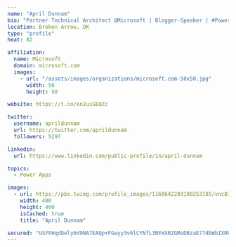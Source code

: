 ```yaml
---
name: "April Dunnam"
bio: "Partner Technical Architect @Microsoft | Blogger-Speaker | #PowerApps, #PowerAutomate, #Office365, #SharePoint | #WIT | #Karaoke Queen"
location: Broken Arrow, OK
type: "profile"
heat: 82

affiliation:
  name: Microsoft
  domain: microsoft.com
  images:
    - url: "/assets/images/organizations/microsoft.com-50x50.jpg"
      width: 50
      height: 50

website: https://t.co/enJuiGEQZc

twitter:
  username: aprildunnam
  url: https://twitter.com/aprildunnam
  followers: 5297

linkedin:
  url: https://www.linkedin.com/public-profile/in/april-dunnam

topics:
  - Power Apps

images:
  - url: https://pbs.twimg.com/profile_images/1168642203180253185/vnc83eOg_400x400.jpg
    width: 400
    height: 400
    isCached: true
    title: "April Dunnam"

secured: "USFFHqdDely6d9NA7EAQp+FGwyy3v6lCYNfL3NFmXRZGMoDBzaE77dbWbIXRBuXrZV3Zh7c8ncC+q2X4MQoRMNARFkYJY+Fw1fkYwtncnWOBme7Ya2tc0KHgjQ/yUxe9K4Ia2xFjyBhHXfOc8Asj69dThQMY4wHeXDq0Y+aKObhPClLnwMZP4iMCFYdbZYL64I6PB1N4ed+y+0i1AMEwm1Kse9FzWz6oBhXqQHV+axHASZTaGP5zz/t0EtcM2+FrvxYHh1SKyWxm7EcnwkblneXjVxuSJvQ79Y01TLmxRTaRsxBZxAx8HoJZ39QqqG1xuNR6m48xfjIqG43SUrxtPd08DkMwKGPVmR40EmK+XUu3dj5AnS9B/lkv4tq/38SaW6b/Rgt0X+S04Hf7JK9m/50khCm8OhJCLxl+ngGTyKQ=;8znhnXKbuo+xljT71/KqHQ=="
---
```


